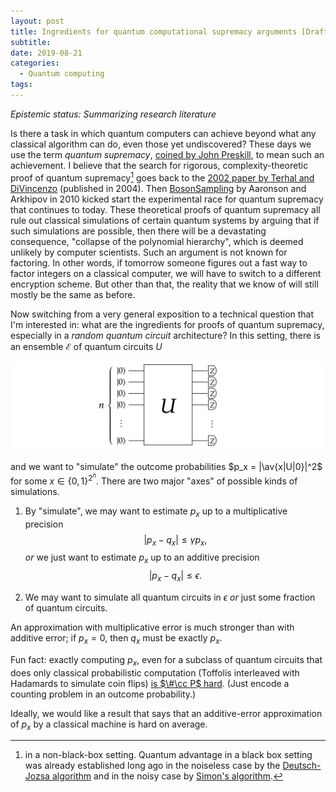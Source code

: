 ```yaml
---
layout: post
title: Ingredients for quantum computational supremacy arguments [Draft]
subtitle:
date: 2019-08-21
categories:
  - Quantum computing
tags:
---
```


*Epistemic status: Summarizing research literature*



Is there a task in which quantum computers can achieve beyond what any classical algorithm can do, even those yet undiscovered? These days we use the term *quantum supremacy*, [coined by John Preskill](https://arxiv.org/abs/1203.5813), to mean such an achievement. I believe that the search for rigorous, complexity-theoretic proof of quantum supremacy[^1] goes back to the [2002 paper by Terhal and DiVincenzo](https://arxiv.org/abs/quant-ph/0205133) (published in 2004). Then  [BosonSampling](http://arxiv.org/abs/1011.3245) by Aaronson and Arkhipov in 2010 kicked start the experimental race for quantum supremacy that continues to today. These theoretical proofs of quantum supremacy all rule out classical simulations of certain quantum systems by arguing that if such simulations are possible, then there will be a devastating consequence, "collapse of the polynomial hierarchy", which is deemed unlikely by computer scientists. Such an argument is not known for factoring. In other words, if tomorrow someone figures out a fast way to factor integers on a classical computer, we will have to switch to a different encryption scheme. But other than that, the reality that we know of will still mostly be the same as before.

Now switching from a very general exposition to a technical question that I'm interested in: what are the ingredients for proofs of quantum supremacy, especially in a *random quantum circuit* architecture? In this setting, there is an ensemble $\mathcal{E}$ of quantum circuits $U$
<center>
<img src="/assets/img/2019/qcircuit.png" style="width: 1000px;"/>
</center>

and we want to "simulate" the outcome probabilities $p_x = |\av{x|U|0}|^2$ for some $x \in \{0,1\}^{2^n}$. There are two major "axes" of possible kinds of simulations.

1. By "simulate", we may want to estimate $p_x$ up to a multiplicative precision
  $$ |p_x - q_x| \le \gamma p_x,$$
  *or* we just want to estimate $p_x$ up to an additive precision
  $$ |p_x - q_x| \le \epsilon. $$

2. We may want to simulate all quantum circuits in $\epsilon$ *or* just some fraction of quantum circuits.

An approximation with multiplicative error is much stronger than with additive error; if $p_x = 0$, then $q_x$ must be exactly $p_x$.

Fun fact: exactly computing $p_x$, even for a subclass of quantum circuits that does only classical probabilistic computation (Toffolis interleaved with Hadamards to simulate coin flips) [is $\#\cc P$ hard](https://arxiv.org/abs/0811.0898). (Just encode a counting problem in an outcome probability.)

Ideally, we would like a result that says that an additive-error approximation of $p_x$ by a classical machine is hard on average.

<!--
A problem $A$ is as hard as a problem $B$, written as $A \ge B$ in symbols, if the ability to solve $A$ implies the ability to solve $B$ with a polynomial time overhead. In which case, we say that there is a *polynomial-time reduction* from $A$ to $B$.

There is quite a few notions of polynomial-time reduction. We will use the oracular one (*Cook reduction*) since it allows us to reduce decision problems to function problems (especially counting problems in $\textrm{P}^{\#\textrm{P}}$). In this notion, a problem $B$ is Cook-reducible to problem $A$ if $B$ can be solved a polynomial time of calls to an oracle that solves $A$ suffices to solve $B$.

# Stockmeyer's approximate counting

$\textrm{BPP} \subset \Sigma_2 \cap \Pi_2$ ([Sipser–Gács–Lautemann theorem](https://en.wikipedia.org/wiki/Sipser%E2%80%93Lautemann_theorem)) It is not know that $\textrm{BPP}\subset\textrm{NP}$. (The NP-analogue for BPP is [MA](https://en.wikipedia.org/wiki/Arthur%E2%80%93Merlin_protocol). Thus, BQP, being more similar to BPP than to P, has [QMA](https://en.wikipedia.org/wiki/QMA) as the NP-analogue.)-->

[^1]: in a non-black-box setting. Quantum advantage in a black box setting was already established long ago in the noiseless case by the [Deutsch-Jozsa algorithm](https://en.wikipedia.org/wiki/Deutsch%E2%80%93Jozsa_algorithm) and in the noisy case by [Simon's algorithm](https://en.wikipedia.org/wiki/Simon_algorithm).

